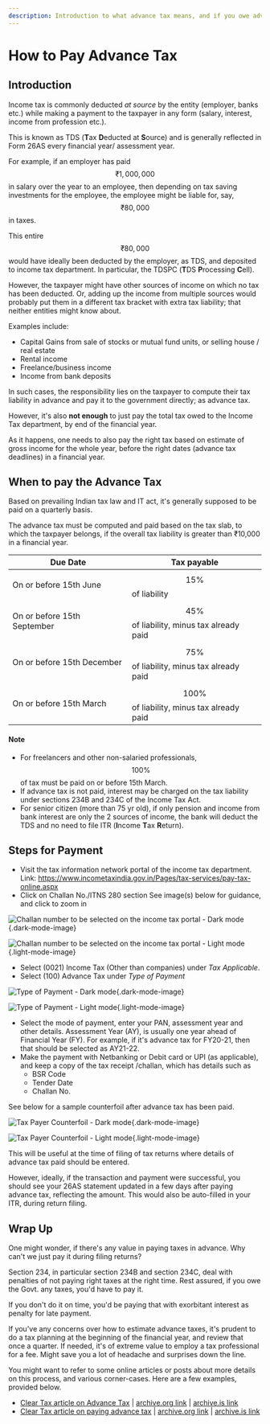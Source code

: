 ```yaml
---
description: Introduction to what advance tax means, and if you owe advance tax, how to pay it to IT department
---
```


# How to Pay Advance Tax

## Introduction

Income tax is commonly deducted *at source* by the entity (employer, banks etc.) while making a payment to the taxpayer in any form (salary, interest, income from profession etc.).

This is known as TDS (**T**ax **D**educted at **S**ource) and is generally reflected in Form 26AS every financial year/ assessment year.

For example, if an employer has paid $$₹1,000,000$$ in salary over the year to an employee, then depending on tax saving investments for the employee, the employee might be liable for, say, $$₹80,000$$ in taxes.

This entire $$₹80,000$$ would have ideally been deducted by the employer, as TDS, and deposited to income tax department. In particular, the TDSPC (**T**DS **P**rocessing **C**ell).

However, the taxpayer might have other sources of income on which no tax has been deducted. Or, adding up the income from multiple sources would probably put them in a different tax bracket with extra tax liability; that neither entities might know about.

Examples include:

-   Capital Gains from sale of stocks or mutual fund units, or selling house / real estate
-   Rental income
-   Freelance/business income
-   Income from bank deposits

In such cases, the responsibility lies on the taxpayer to compute their tax liability in advance and pay it to the government directly; as advance tax.

However, it's also **not enough** to just pay the total tax owed to the Income Tax department, by end of the financial year.

As it happens, one needs to also pay the right tax based on estimate of gross income for the whole year, before the right dates (advance tax deadlines) in a financial year.

## When to pay the Advance Tax <a href="#when-to-pay-the-advance-tax" id="when-to-pay-the-advance-tax"></a>

Based on prevailing Indian tax law and IT act, it's generally supposed to be paid on a quarterly basis.

The advance tax must be computed and paid based on the tax slab, to which the taxpayer belongs, if the overall tax liability is greater than ₹10,000 in a financial year.

| Due Date                    | Tax payable                                    |
|-----------------------------|------------------------------------------------|
| On or before 15th June      | $$15\%$$ of liability                          |
| On or before 15th September | $$45\%$$ of liability, minus tax already paid  |
| On or before 15th December  | $$75\%$$ of liability, minus tax already paid  |
| On or before 15th March     | $$100\%$$ of liability, minus tax already paid |

#### Note <a href="#note" id="note"></a>

-   For freelancers and other non-salaried professionals, $$100\%$$ of tax must be paid on or before 15th March.
-   If advance tax is not paid, interest may be charged on the tax liability under sections 234B and 234C of the Income Tax Act.
-   For senior citizen (more than 75 yr old), if only pension and income from bank interest are only the 2 sources of income, the bank will deduct the TDS and no need to file ITR (**I**ncome **T**ax **R**eturn).

## Steps for Payment <a href="#steps-for-payment" id="steps-for-payment"></a>

-   Visit the tax information network portal of the income tax department. Link: <https://www.incometaxindia.gov.in/Pages/tax-services/pay-tax-online.aspx>
-   Click on Challan No./ITNS 280 section See image(s) below for guidance, and click to zoom in

![Challan number to be selected on the income tax portal - Dark mode](/images/challan-selection.dark.png){.dark-mode-image}

![Challan number to be selected on the income tax portal - Light mode](/images/challan-selection.light.png){.light-mode-image}

-   Select (0021) Income Tax (Other than companies) under *Tax Applicable*.
-   Select (100) Advance Tax under *Type of Payment*

![Type of Payment - Dark mode](/images/type-of-payment.dark.png){.dark-mode-image}

![Type of Payment - Light mode](/images/type-of-payment.light.png){.light-mode-image}

-   Select the mode of payment, enter your PAN, assessment year and other details. Assessment Year (AY), is usually one year ahead of Financial Year (FY). For example, if it's advance tax for FY20-21, then that should be selected as AY21-22.
-   Make the payment with Netbanking or Debit card or UPI (as applicable), and keep a copy of the tax receipt /challan, which has details such as
    -   BSR Code
    -   Tender Date
    -   Challan No.

See below for a sample counterfoil after advance tax has been paid.

![Tax Payer Counterfoil - Dark mode](/images/advance-tax-paid-counterfoil.dark.png){.dark-mode-image}

![Tax Payer Counterfoil - Light mode](/images/advance-tax-paid-counterfoil.light.png){.light-mode-image}

This will be useful at the time of filing of tax returns where details of advance tax paid should be entered.

However, ideally, if the transaction and payment were successful, you should see your 26AS statement updated in a few days after paying advance tax, reflecting the amount. This would also be auto-filled in your ITR, during return filing.

## Wrap Up

One might wonder, if there's any value in paying taxes in advance. Why can't we just pay it during filing returns?

Section 234, in particular section 234B and section 234C, deal with penalties of not paying right taxes at the right time. Rest assured, if you owe the Govt. any taxes, you'd have to pay it.

If you don't do it on time, you'd be paying that with exorbitant interest as penalty for late payment.

If you've any concerns over how to estimate advance taxes, it's prudent to do a tax planning at the beginning of the financial year, and review that once a quarter. If needed, it's of extreme value to employ a tax professional for a fee. Might save you a lot of headache and surprises down the line.

You might want to refer to some online articles or posts about more details on this process, and various corner-cases. Here are a few examples, provided below.

-   [Clear Tax article on Advance Tax](https://cleartax.in/s/advance-tax) \| [archive.org link](https://web.archive.org/web/20210428052959/https://cleartax.in/s/advance-tax) \| [archive.is link](https://archive.is/ItQwE)
-   [Clear Tax article on paying advance tax](https://cleartax.in/s/pay-income-tax-due) \| [archive.org link](https://web.archive.org/web/20210428053411/https://cleartax.in/s/pay-income-tax-due) \| [archive.is link](https://archive.is/SBJze)
